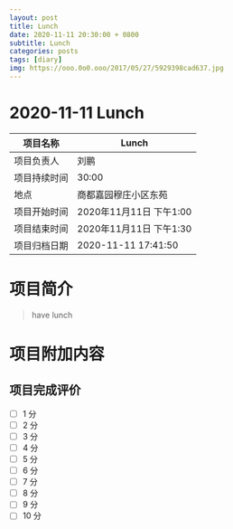 ```yaml
---
layout: post
title: Lunch 
date: 2020-11-11 20:30:00 + 0800
subtitle: Lunch 
categories: posts
tags: [diary]
img: https://ooo.0o0.ooo/2017/05/27/5929398cad637.jpg
---
```


#  2020-11-11 Lunch 


| 项目名称     |    Lunch       |
| ------------ | ----------------------- |
| 项目负责人   | 刘鹏                    |
| 项目持续时间 | 30:00                 |
| 地点         | 商都嘉园穆庄小区东苑    |
| 项目开始时间 | 2020年11月11日 下午1:00 |
| 项目结束时间 | 2020年11月11日 下午1:30 |
| 项目归档日期 | 2020-11-11 17:41:50  |

# 项目简介
> have lunch  


# 项目附加内容





## 项目完成评价

- [ ]  1 分
- [ ]  2 分
- [ ]  3 分
- [ ]  4 分
- [ ]  5 分
- [ ]  6 分
- [ ]  7 分
- [ ]  8 分
- [ ]  9 分
- [ ]  10 分